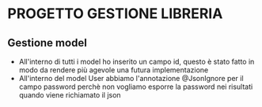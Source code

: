 # PROGETTO GESTIONE LIBRERIA

## Gestione model
- All'interno di tutti i model ho inserito un campo id, questo è stato fatto in modo da rendere più agevole una 
futura implementazione 
- All'interno del model User abbiamo l'annotazione @JsonIgnore per il campo password perchè non vogliamo esporre la password nei risultati quando viene richiamato il json
